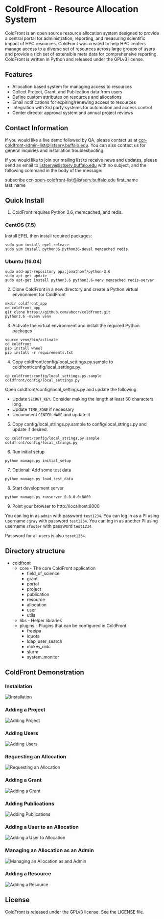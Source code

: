# ColdFront - Resource Allocation System

ColdFront is an open source resource allocation system designed to provide a
central portal for administration, reporting, and measuring scientific impact
of HPC resources. ColdFront was created to help HPC centers manage access to a
diverse set of resources across large groups of users and provide a rich set of
extensible meta data for comprehensive reporting. ColdFront is written in
Python and released under the GPLv3 license.

## Features

- Allocation based system for managing access to resources
- Collect Project, Grant, and Publication data from users
- Define custom attributes on resources and allocations
- Email notifications for expiring/renewing access to resources
- Integration with 3rd party systems for automation and access control
- Center director approval system and annual project reviews

## Contact Information
If you would like a live demo followed by QA, please contact us at ccr-coldfront-admin-list@listserv.buffalo.edu. You can also contact us for general inquiries and installation troubleshooting. 

If you would like to join our mailing list to receive news and updates, please send an email to listserv@listserv.buffalo.edu with no subject, and the following command in the body of the message:

subscribe ccr-open-coldfront-list@listserv.buffalo.edu first_name last_name


## Quick Install
1. ColdFront requires Python 3.6, memcached, and redis. 

### CentOS (7.5)

Install EPEL then install required packages:

```
sudo yum install epel-release
sudo yum install python36 python36-devel memcached redis
``` 

### Ubuntu (16.04)
```
sudo add-apt-repository ppa:jonathonf/python-3.6
sudo apt-get update
sudo apt-get install python3.6 python3.6-venv memcached redis-server
``` 

2. Clone ColdFront in a new directory and create a Python virtual environment for ColdFront
```
mkdir coldfront_app
cd coldfront_app
git clone https://github.com/ubccr/coldfront.git
python3.6 -mvenv venv
```

3. Activate the virtual environment and install the required Python packages
```
source venv/bin/activate
cd coldfront
pip install wheel
pip install -r requirements.txt

```

4. Copy coldfront/config/local_settings.py.sample to coldfront/config/local_settings.py. 
```
cp coldfront/config/local_settings.py.sample coldfront/config/local_settings.py
```
Open coldfront/config/local_settings.py and update the following:
* Update `SECRET_KEY`. Consider making the length at least 50 characters long. 
* Update `TIME_ZONE` if necessary
* Uncomment `CENTER_NAME` and update it

5. Copy config/local_strings.py.sample to config/local_strings.py and update if desired. 
```
cp coldfront/config/local_strings.py.sample coldfront/config/local_strings.py
```

6. Run initial setup
```
python manage.py initial_setup
```

7. Optional: Add some test data
```
python manage.py load_test_data
```

8. Start development server
```
python manage.py runserver 0.0.0.0:8000
```

9. Point your browser to http://localhost:8000

You can log in as `admin` with password `test1234`. 
You can log in as a PI using username `cgray` with password `test1234`.
You can log in as another PI using username `sfoster` with password `test1234`.

Password for all users is also `teset1234`. 


## Directory structure

- coldfront
    - core - The core ColdFront application
        - field_of_science
        - grant
        - portal
        - project
        - publication
        - resource
        - allocation
        - user
        - utils
    - libs - Helper libraries
    - plugins - Plugins that can be configured in ColdFront
        - freeipa
        - iquota
        - ldap_user_search
        - mokey_oidc
        - slurm
        - system_monitor


## ColdFront Demonstration

### Installation
![Installation](coldfront/docs/source/user_guide/images/installation.gif "Installation")

### Adding a Project
![Adding Project](coldfront/docs/source/user_guide/images/adding_project.gif "Adding a project")

### Adding Users
![Adding Users](coldfront/docs/source/user_guide/images/adding_users.gif "Adding Users")

### Requesting an Allocation
![Requesting an Allocation](coldfront/docs/source/user_guide/images/requesting_allocation.gif "Requesting an Allocation")

### Adding a Grant
![Adding a Grant](coldfront/docs/source/user_guide/images/adding_grant.gif "Adding a Grant")

### Adding Publications
![Adding Publications](coldfront/docs/source/user_guide/images/adding_publications.gif "Adding Publications")

### Adding a User to an Allocation
![Adding a User to Allocation](coldfront/docs/source/user_guide/images/adding_user_to_allocation.gif "Adding a User to an Allocation")

### Managing an Allocation as an Admin
![Managing an Allocation as and Admin](coldfront/docs/source/user_guide/images/managing_allocation.gif "Managing an Allocation as an Admin")

### Adding a Resource
![Adding a Resource](coldfront/docs/source/user_guide/images/adding_resource.gif "Adding a Resource")


## License

ColdFront is released under the GPLv3 license. See the LICENSE file.
